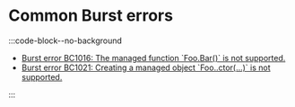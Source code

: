 # Common Burst errors
:::code-block--no-background
- [Burst error BC1016: The managed function \`Foo.Bar()\` is not supported.](Burst%20Managed%20Types.md)
- [Burst error BC1021: Creating a managed object \`Foo..ctor(...)\` is not supported.](Burst%20Managed%20Types.md)

:::
